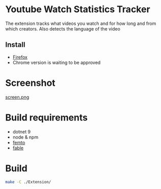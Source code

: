# Youtube Watch Statistics Tracker

The extension tracks what videos you watch and for how long and from which creators.
Also detects the language of the video

## Install
- [Firefox](https://addons.mozilla.org/en-US/firefox/addon/yt-watch-statistics-tracker/)
- Chrome version is waiting to be approved




# Screenshot
[screen.png](./screen.png)

# Build requirements 
- dotnet 9
- node & npm
- [femto](https://github.com/Zaid-Ajaj/Femto)
- [fable](https://fable.io/)

# Build 
```sh
make -C ./Extension/
```

